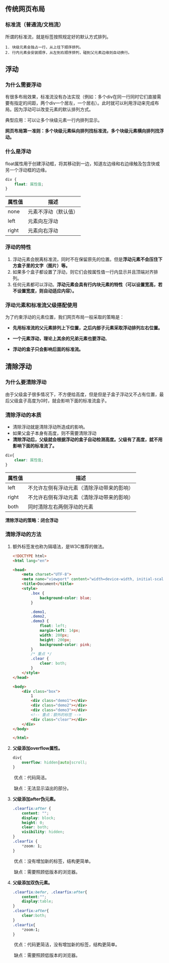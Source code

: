 ## 传统网页布局

### 标准流（普通流/文档流）

所谓的标准流，就是标签按照规定好的默认方式排列。

	1. 块级元素会独占一行，从上往下顺序排列。
 	2. 行内元素会安装顺序，从左到右顺序排列，碰到父元素边缘则自动换行。

## 浮动

### 为什么需要浮动

有很多布局效果，标准流没有办法实现（例如：多个div在同一行同时它们直接需要有指定的间距，两个div一个居左，一个居右）。此时就可以利用浮动来完成布局。因为浮动可以改变元素的默认排列方式。

典型应用：可以让多个块级元素一行内排列显示。

**网页布局第一准则：多个块级元素纵向排列找标准流，多个块级元素横向排列找浮动。**

### 什么是浮动

float属性用于创建浮动框，将其移动到一边，知道左边缘和右边缘触及包含快或另一个浮动框的边缘。

```css
div {
    float: 属性值;
}
```

| 属性值 | 描述                 |
| ------ | -------------------- |
| none   | 元素不浮动（默认值） |
| left   | 元素向左浮动         |
| right  | 元素向右浮动         |

### 浮动的特性

1.  浮动元素会脱离标准流，同时不在保留原先的位置。但是**浮动元素不会压住下方盒子里的文字（图片）等。**
2.  如果多个盒子都设置了浮动，则它们会按属性值一行内显示并且顶端对齐排列。
3.  任何元素都可以浮动。**浮动元素会具有行内块元素的特性（可以设置宽高，若不设置宽度，则自动适应内容）。**

### 浮动元素和标准流父级搭配使用

为了约束浮动的元素位置，我们网页布局一般采取的策略是：

-   **先用标准流的父元素排列上下位置，之后内部子元素采取浮动排列左右位置。**

-   **一个元素浮动，理论上其余的兄弟元素也要浮动**。
-   **浮动的盒子只会影响后面的标准流。**

## 清除浮动

### 为什么要清除浮动

由于父级盒子很多情况下，不方便给高度，但是但是子盒子浮动又不占有位置，最后父级盒子高度为0时，就会影响下面的标准流盒子。

### 清除浮动的本质

-   清除浮动就是清除浮动所造成的影响。
-   如果父盒子本身有高度，则不需要清除浮动
-   **清除浮动后，父级就会根据浮动的盒子自动检测高度。父级有了高度，就不用影响下面的标准流了。**

```css
div{
    clear: 属性值;
}
```

| 属性值 | 描述                                       |
| ------ | ------------------------------------------ |
| left   | 不允许左侧有浮动元素（清除浮动带来的影响） |
| right  | 不允许右侧有浮动元素（清除浮动带来的影响） |
| both   | 同时清除左右两侧浮动的元素                 |

**清除浮动的策略：闭合浮动**

### 清除浮动的方法

1.  额外标签发也称为隔墙法，是W3C推荐的做法。

    ```html
    <!DOCTYPE html>
    <html lang="en">
    
    <head>
        <meta charset="UTF-8">
        <meta name="viewport" content="width=device-width, initial-scale=1.0">
        <title>Document</title>
        <style>
            .box {
                background-color: blue;
            }
    
            .demo1,
            .demo2,
            .demo3 {
                float: left;
                margin-left: 14px;
                width: 200px;
                height: 200px;
                background-color: pink;
            }
    		/* 重点 */
            .clear {
                clear: both;
            }
        </style>
    </head>
    
    <body>
        <div class="box">
            1
            <div class="demo1"></div>
            <div class="demo2"></div>
            <div class="demo3"></div>
            <!-- 重点：额外的标签 -->
            <div class="clear"></div>
        </div>
    </body>
    
    </html>
    ```

    

2.  **父级添加overflow属性。**

    ```css
    div{
        overflow: hidden|auto|scroll;
    }
    ```

    ​	优点：代码简洁。

    ​	缺点：无法显示溢出的部分。

3.  **父级添加after伪元素。**

    ```css
    .clearfix:after {
        content: "";
        display: block;
        height: 0;
        clear: both;
        visibility: hidden;
    }
    .clearfix {
        *zoom: 1;
    }
    ```

    ​	优点：没有增加新的标签，结构更简单。

    ​	缺点：需要照顾低版本的浏览器。

4.  **父级添加双伪元素。**

    ```css
    .clearfix:befor, .clearfix:after{
        content:"";
        display:table;
    }
    .clearfix:after{
        clear:both;
    }
    .clearfix{
        *zoom:1;
    }
    ```

    ​	优点：代码更简洁，没有增加新的标签，结构更简单。

    ​	缺点：需要照顾低版本的浏览器。
